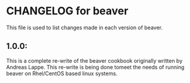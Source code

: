 # CHANGELOG for beaver

This file is used to list changes made in each version of beaver.

## 1.0.0:

This is a complete re-write of the beaver cookbook originally written by Andreas Lappe.  This re-write is being done tomeet the needs of running beaver on Rhel/CentOS based linux systems.  

